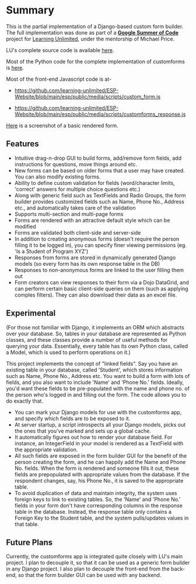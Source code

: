 # Summary

This is the partial implementation of a Django-based custom form builder. The full implementation was done as part of a 
[**Google Summer of Code**](http://code.google.com/soc/) project for [Learning Unlimited](http://www.learningu.org), under the mentorship of Michael Price. 

LU's complete source code is available [here](https://github.com/learning-unlimited/ESP-Website/).

Most of the Python code for the complete implementation of customforms is [here](https://github.com/learning-unlimited/ESP-Website/tree/main/esp/esp/customforms).

Most of the front-end Javascript code is at-

* https://github.com/learning-unlimited/ESP-Website/blob/main/esp/public/media/scripts/custom_form.js

* https://github.com/learning-unlimited/ESP-Website/blob/main/esp/public/media/scripts/customforms_response.js

[Here](http://minus.com/mbaSZQYcBx#1o) is a screenshot of a basic rendered form.

## Features

* Intuitive drag-n-drop GUI to build forms, add/remove form fields, add instructions for questions,
move things around etc.
* New forms can be based on older forms that a user may have created. You can also modify existing forms.
* Ability to define custom validation for fields (word/character limits, 'correct' answers for multiple choice 
questions etc.)
* Along with generic field such as TextFields and Radio Groups, the form builder provides customized fields such as
Name, Phone No., Address etc., and automatically takes care of the validation
* Supports multi-section and multi-page forms
* Forms are rendered with an attractive default style which can be modified
* Forms are validated both client-side and server-side
* In addition to creating anonymous forms (doesn't require the person filling it to be logged in), you can specify
finer viewing permissions (eg. 'Is a Student of Program XYZ')
* Responses from forms are stored in dynamically generated Django models (so every form has its own response 
table in the DB)
* Responses to non-anonymous forms are linked to the user filling them out
* Form creators can view responses to their form via a Dojo DataGrid, and can perform certain basic 
client-side queries on them (such as applying comples filters). They can also download their data as an excel file.

## Experimental

(For those not familiar with Django, it implements an ORM which abstracts over your database. So, tables in your database
are represented as Python classes, and these classes provide a number of useful methods for querying your data. Essentially,
every table has its own Python class, called a Model, which is used to perform operations on it.)

This project implements the concept of "linked fields". Say you have an existing table in your database, called 'Student',
which stores information such as Name, Phone No., Address etc. You want to build a form with lots of fields, and you
also want to include  'Name' and 'Phone No.' fields. Ideally, you'd want these fields to be pre-populated with the name
and phone no. of the person who's logged in and filling out the form. The code allows you to do exactly that.

* You can mark your Django models for use with the customforms app, and specify which fields are to be exposed to it.
* At server startup, a script introspects all your Django models, picks out the ones that you've marked and sets up a 
global cache.
* It automatically figures out how to render your database field. For instance, an IntegerField in your model is rendered
as a TextField with the appropriate validation.
* All such fields are exposed in the form builder GUI for the benefit of the person creating the form, and he can happily
add the Name and Phone No. fields. When the form is rendered and someone fills it out, these fields are prepopulated
with appropriate values from the database. If the respondent changes, say, his Phone No., it is saved to the appropriate
table.
* To avoid duplication of data and maintain integrity, the system uses foreign keys to link to existing tables. 
So, the 'Name' and 'Phone No.' fields in your form don't have corresponding columns in the response table in the database.
Instead, the response table only contains a Foreign Key to the Student table, and the system pulls/updates values 
in that table.

## Future Plans

Currently, the customforms app is integrated quite closely with LU's main project. I plan to decouple it, so that it can
be used as a generic form builder in any Django project. I also plan to decouple the front-end from the back-end,
so that the form builder GUI can be used with any backend.
